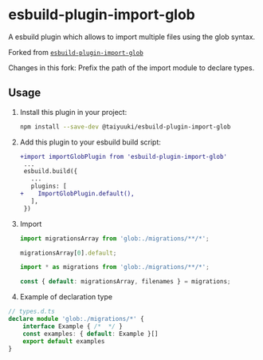 # esbuild-plugin-import-glob

A esbuild plugin which allows to import multiple files using the glob syntax.

Forked from [`esbuild-plugin-import-glob`](https://github.com/thomaschaaf/esbuild-plugin-import-glob)

Changes in this fork: Prefix the path of the import module to declare types.

## Usage

1. Install this plugin in your project:

   ```sh
   npm install --save-dev @taiyuuki/esbuild-plugin-import-glob
   ```

2. Add this plugin to your esbuild build script:

   ```diff
   +import importGlobPlugin from 'esbuild-plugin-import-glob'
    ...
    esbuild.build({
      ...
      plugins: [
   +    ImportGlobPlugin.default(),
      ],
    })
   ```

3. Import

   ```ts
   import migrationsArray from 'glob:./migrations/**/*';
   
   migrationsArray[0].default;
   ```

   ```ts
   import * as migrations from 'glob:./migrations/**/*';

   const { default: migrationsArray, filenames } = migrations;
   ```


4.  Example of declaration type

   ```ts
   // types.d.ts
   declare module 'glob:./migrations/*' {
       interface Example { /*  */ }
       const examples: { default: Example }[]
       export default examples
   }
   ```

   